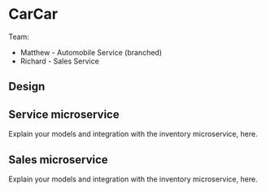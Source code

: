 # CarCar

Team:

* Matthew - Automobile Service (branched)
* Richard - Sales Service

## Design

## Service microservice

Explain your models and integration with the inventory
microservice, here.

## Sales microservice

Explain your models and integration with the inventory
microservice, here.
